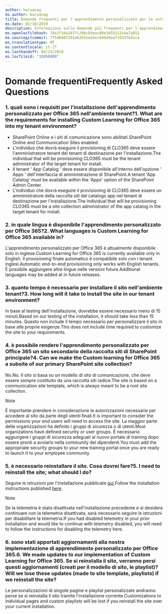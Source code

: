 ```yaml
---
author: karuanag
ms.author: karuanag
title: Domande frequenti per l'apprendimento personalizzato per le soluzioni di Office 365
ms.date: 02/10/2019
description: Informazioni sulle domande più frequenti per l'apprendimento personalizzato per Office 365
ms.openlocfilehash: 7da1f3da197fc298c83eac89e3455312cba7a851
ms.sourcegitcommit: 775d6807291ab263eea5ec649d9aaf1933fb41ca
ms.translationtype: MT
ms.contentlocale: it-IT
ms.lasthandoff: 04/23/2019
ms.locfileid: "32056009"
---
```

# <a name="frequently-asked-questions"></a><span data-ttu-id="8fed5-103">Domande frequenti</span><span class="sxs-lookup"><span data-stu-id="8fed5-103">Frequently Asked Questions</span></span>

### <a name="1-what-are-the-requirements-for-installing-custom-learning-for-office-365-into-my-tenant-environment"></a><span data-ttu-id="8fed5-104">1. quali sono i requisiti per l'installazione dell'apprendimento personalizzato per Office 365 nell'ambiente tenant?</span><span class="sxs-lookup"><span data-stu-id="8fed5-104">1. What are the requirements for installing Custom Learning for Office 365 into my tenant environment?</span></span>

- <span data-ttu-id="8fed5-105">SharePoint Online e i siti di comunicazione sono abilitati.</span><span class="sxs-lookup"><span data-stu-id="8fed5-105">SharePoint Online and Communication Sites enabled.</span></span>
- <span data-ttu-id="8fed5-106">L'individuo che dovrà eseguire il provisioning di CLO365 deve essere l'amministratore tenant del tenant di destinazione per l'installazione.</span><span class="sxs-lookup"><span data-stu-id="8fed5-106">The individual that will be provisioning CLO365 must be the tenant administrator of the target tenant for install.</span></span>
- <span data-ttu-id="8fed5-107">Il tenant ' App Catalog ' deve essere disponibile all'interno dell'opzione ' Apps ' dell'interfaccia di amministrazione di SharePoint.</span><span class="sxs-lookup"><span data-stu-id="8fed5-107">A tenant 'App Catalog' must be available within the 'Apps' option of the SharePoint Admin Center.</span></span>
- <span data-ttu-id="8fed5-108">L'individuo che dovrà eseguire il provisioning di CLO365 deve essere un amministratore della raccolta siti del catalogo app nel tenant di destinazione per l'installazione.</span><span class="sxs-lookup"><span data-stu-id="8fed5-108">The individual that will be provisioning CLO365 must be a site collection administrator of the app catalog in the target tenant for install.</span></span>

### <a name="2-what-languages-is-custom-learning-for-office-365-available-in"></a><span data-ttu-id="8fed5-109">2. in quale lingua è disponibile l'apprendimento personalizzato per Office 365?</span><span class="sxs-lookup"><span data-stu-id="8fed5-109">2. What languages is Custom Learning for Office 365 available in?</span></span>

<span data-ttu-id="8fed5-110">L'apprendimento personalizzato per Office 365 è attualmente disponibile solo in inglese.</span><span class="sxs-lookup"><span data-stu-id="8fed5-110">Custom Learning for Office 365 is currently available only in English.</span></span> <span data-ttu-id="8fed5-111">Il provisioning finale automatico è compatibile solo con i tenant inglesi.</span><span class="sxs-lookup"><span data-stu-id="8fed5-111">Automatic end-to-end provisioning only works with English tenants.</span></span> <span data-ttu-id="8fed5-112">È possibile aggiungere altre lingue nelle versioni future.</span><span class="sxs-lookup"><span data-stu-id="8fed5-112">Additional languages may be added at in future releases.</span></span>

### <a name="3-how-long-will-it-take-to-install-the-site-in-our-tenant-environment"></a><span data-ttu-id="8fed5-113">3. quanto tempo è necessario per installare il sito nell'ambiente tenant?</span><span class="sxs-lookup"><span data-stu-id="8fed5-113">3. How long will it take to install the site in our tenant environment?</span></span>

<span data-ttu-id="8fed5-114">In base al testing dell'installazione, dovrebbe essere necessario meno di 15 minuti.</span><span class="sxs-lookup"><span data-stu-id="8fed5-114">Based on our testing of the installation, it should take less than 15 minutes.</span></span> <span data-ttu-id="8fed5-115">Questo non include il tempo necessario per personalizzare il sito in base alle proprie esigenze.</span><span class="sxs-lookup"><span data-stu-id="8fed5-115">This does not include time required to customize the site to your requirements.</span></span>

### <a name="4-can-we-make-the-custom-learning-for-office-365-a-subsite-of-our-primary-sharepoint-site-collection"></a><span data-ttu-id="8fed5-116">4. è possibile rendere l'apprendimento personalizzato per Office 365 un sito secondario della raccolta siti di SharePoint principale?</span><span class="sxs-lookup"><span data-stu-id="8fed5-116">4. Can we make the Custom learning for Office 365 a subsite of our primary SharePoint site collection?</span></span>

<span data-ttu-id="8fed5-117">No.</span><span class="sxs-lookup"><span data-stu-id="8fed5-117">No.</span></span> <span data-ttu-id="8fed5-118">Il sito si basa su un modello di sito di comunicazione, che deve essere sempre costituito da una raccolta siti radice.</span><span class="sxs-lookup"><span data-stu-id="8fed5-118">The site is based on a communication site template, which is always meant to be a root site collection.</span></span>

> [!NOTE]
> <span data-ttu-id="8fed5-119">È importante prendere in considerazione le autorizzazioni necessarie per accedere al sito da parte degli utenti finali.</span><span class="sxs-lookup"><span data-stu-id="8fed5-119">It is important to consider the permissions your end users will need to access the site.</span></span> <span data-ttu-id="8fed5-120">La maggior parte delle organizzazioni ha definito i gruppi di sicurezza o di utenti.</span><span class="sxs-lookup"><span data-stu-id="8fed5-120">Most organizations have defined security or user groups.</span></span> <span data-ttu-id="8fed5-121">È necessario aggiungere i gruppi di sicurezza adeguati al nuovo portale di training dopo essere pronti a avviarlo nella community dei dipendenti.</span><span class="sxs-lookup"><span data-stu-id="8fed5-121">You must add the appropriate security groups to your new training portal once you are ready to launch it to your employee community.</span></span>

### <a name="5-i-need-to-reinstall-the-site-what-should-i-do"></a><span data-ttu-id="8fed5-122">5. è necessario reinstallare il sito. Cosa dovrei fare?</span><span class="sxs-lookup"><span data-stu-id="8fed5-122">5. I need to reinstall the site; what should I do?</span></span>

<span data-ttu-id="8fed5-123">Seguire le istruzioni per l'installazione pubblicate [qui](custom_provision.md).</span><span class="sxs-lookup"><span data-stu-id="8fed5-123">Follow the installation instructions published [here](custom_provision.md).</span></span>

> [!NOTE]
> <span data-ttu-id="8fed5-124">Se la telemetria è stata disattivata nell'installazione precedente e si desidera continuare con la telemetria disattivata, sarà necessario seguire le istruzioni per disabilitare la telemetria.</span><span class="sxs-lookup"><span data-stu-id="8fed5-124">If you had disabled telemetry in your prior installation and would like to continue with telemetry disabled, you will need to follow the instructions for disabling the telemetry here.</span></span>

### <a name="6-we-made-updates-to-our-implementation-of-custom-learning-for-office-365-will-we-lose-these-updates-made-to-site-template-playlists-if-we-reinstall-the-site"></a><span data-ttu-id="8fed5-125">6. sono stati apportati aggiornamenti alla nostra implementazione di apprendimento personalizzato per Office 365.</span><span class="sxs-lookup"><span data-stu-id="8fed5-125">6. We made updates to our implementation of Custom Learning for Office 365.</span></span> <span data-ttu-id="8fed5-126">Se si reinstalla il sito, verranno persi questi aggiornamenti (creati per il modello di sito, le playlist)?</span><span class="sxs-lookup"><span data-stu-id="8fed5-126">Will we lose these updates (made to site template, playlists) if we reinstall the site?</span></span>

<span data-ttu-id="8fed5-127">Le personalizzazioni di singole pagine e playlist personalizzate andranno perse se si reinstalla il sito tramite l'installazione corrente.</span><span class="sxs-lookup"><span data-stu-id="8fed5-127">Customizations to individual pages and custom playlists will be lost if you reinstall the site over your current installation.</span></span>  